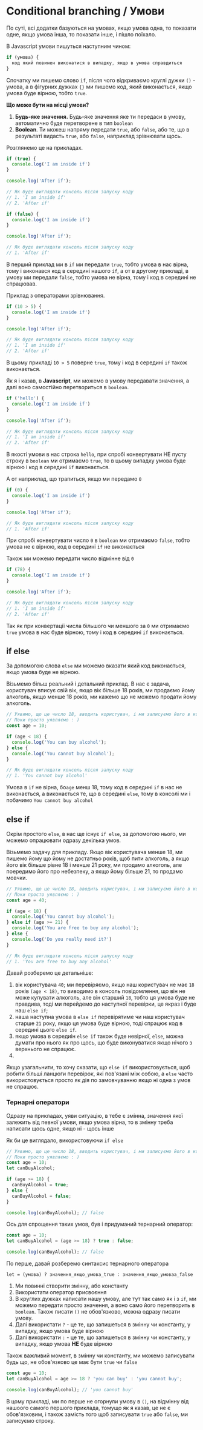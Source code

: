 # Conditional branching / Умови
По суті, всі додатки базуються на умовах, якщо умова одна, то показати одне, якщо умова інша, то показати інше, і пішло поїхало.

В Javascript умови пишуться наступним чином:

```js
if (умова) {
  код який повинен виконатися в випадку, якщо в умова справдиться 
}
```

Спочатку ми пишемо слово `if`, після чого відкриваємо круглі дужки `()` - умова, а в фігурних дужках `{}` ми пишемо код, який виконається, якщо умова буде вірною, тобто `true`.

**Що може бути на місці умови?**

1. **Будь-яке значення.** Будь-яке значення яке ти передаси в умову, автоматично буде перетворене в тип `boolean`
2. **Boolean**. Ти можеш напряму передати `true`, або `false`, або те, що в результаті видасть `true`, або `false`, наприклад зрівнювати щось.

Розглянемо це на прикладах.

```js
if (true) {
  console.log('I am inside if')
}

console.log('After if');

// Як буде виглядати консоль після запуску коду
// 1. 'I am inside if'
// 2. 'After if'
```

```js
if (false) {
  console.log('I am inside if')
}

console.log('After if');

// Як буде виглядати консоль після запуску коду
// 1. 'After if'
```

В перший приклад ми в `if` ми передали `true`, тобто умова в нас вірна, тому і виконався код в середині нашого `if`, а от в другому прикладі, в умову ми передали `false`, тобто умова не вірна, тому і код в середині не спрацював.

Приклад з операторами зрівнювання.
```js
if (10 > 5) {
  console.log('I am inside if')
}

console.log('After if');

// Як буде виглядати консоль після запуску коду
// 1. 'I am inside if'
// 2. 'After if'
```

В цьому прикладі `10 > 5` поверне `true`, тому і код в середині `if` також виконається.

Як я і казав, в **Javascript**, ми можемо в умову передавати значення, а далі воно самостійно перетвориться в `boolean`.

```js
if ('hello') {
  console.log('I am inside if')
}

console.log('After if');

// Як буде виглядати консоль після запуску коду
// 1. 'I am inside if'
// 2. 'After if'
```

В якості умови в нас строка `hello`, при спробі конвертувати НЕ пусту строку в `boolean` ми отримаємо `true`, то в цьому випадку умова буде вірною і код в середині `if` виконається.

А от наприклад, що трапиться, якщо ми передамо `0`

```js
if (0) {
  console.log('I am inside if')
}

console.log('After if');

// Як буде виглядати консоль після запуску коду
// 1. 'After if'
```

При спробі конвертувати число `0` в `boolean` ми отримаємо `false`, тобто умова не є вірною, код в середині `if` не виконається

Також ми можемо передати число відмінне від `0`

```js
if (78) {
  console.log('I am inside if')
}

console.log('After if');

// Як буде виглядати консоль після запуску коду
// 1. 'I am inside if'
// 2. 'After if'
```

Так як при конвертації числа більшого чи меншого за `0` ми отримаємо `true` умова в нас буде вірною, тому і код в середині `if` виконається.


## if else
За допомогою слова `else` ми можемо вказати який код виконається, якщо умова буде не вірною.

Візьмемо більш реальний і детальний приклад. В нас є задача, користувач вписує свій вік, якщо вік більше 18 років, ми продаємо йому алкоголь, якщо менше 18 років, ми кажемо що не можемо продати йому алкоголь.

```js
// Уявимо, що це число 18, вводить користувач, і ми записуємо його в константу
// Поки просто уявляємо : ) 
const age = 10;

if (age < 18) {
  console.log('You can buy alcohol');
} else {
  console.log('You cannot buy alcohol');
}

// Як буде виглядати консоль після запуску коду
// 1. 'You cannot buy alcohol'
```

Умова в `if` не вірна, бо`age` менш 18, тому код в середині `if` в нас не виконається, а виконається те, що в середині `else`, тому в консолі ми і побачимо `You cannot buy alcohol`

## else if
Окрім простого `else`, в нас ще існує `if else`, за допомогою нього, ми можемо опрацювати одразу декілька умов. 

Візьмемо задачу для прикладу. Якщо вік користувача менше 18, ми пишемо йому що йому не достатньо років, щоб пити алкоголь, а якщо його вік більше рівне 18 і менше 21 року, ми продамо алкоголь, але поередимо його про небезпеку, а якщо йому більше 21, то продамо мовчки.

```js
// Уявимо, що це число 18, вводить користувач, і ми записуємо його в константу
// Поки просто уявляємо : ) 
const age = 40;

if (age < 18) {
  console.log('You cannot buy alcohol');
} else if (age >= 21) {
  console.log('You are free to buy any alcohol');
} else {
  console.log('Do you really need it?')
}

// Як буде виглядати консоль після запуску коду
// 1. 'You are free to buy any alcohol'
```
Давай розберемо це детальніше:

1. вік користувача `40`; ми перевіряємо, якщо наш користувач не має `18` років `(age < 18)`, то виводимо в консоль повідомлення, що він не може купувати алкоголь, але він старший `18`, тобто ця умова буде не правдива, тоді ми перейдемо до наступної перевірки, це якраз і буде наш `else if`;
2. наша наступна умова в `else if` перевірятиме чи наш користувач старше `21` року, якщо ця умова буде вірною, тоді спрацює код в середині цього `else if`.
3. якщо умова в середиін `else if` також буде невірної, `else`, можна думати про нього як про щось, що буде виконуватися якщо нічого з верхнього не спрацює. 
4. 
Якщо узагальнити, то хочу сказати, що `else if` використовується, щоб робити більші ланцюги перевірок, які пов'язані між собою, а `else` часто використовується просто як дія по замовчуванню якщо ні одна з умов не спрацює.

### Тернарні оператори
Одразу на прикладах, уяви ситуацію, в тебе є змінна, значення якої залежить від певної умови, якщо умова вірна, то в змінну треба написати щось одне, якщо ні - щось інше

Як би це виглядало, використовуючи `if else`

```js
// Уявимо, що це число 18, вводить користувач, і ми записуємо його в константу
// Поки просто уявляємо : ) 
const age = 10;
let canBuyAlcohol;

if (age >= 18) {
  canBuyAlcohol = true;
} else {
  canBuyAlcohol = false;
}

console.log(canBuyAlcohol); // false
```

Ось для спрощення таких умов, був і придуманий тернарний оператор:
```js
const age = 10;
let canBuyAlcohol = (age >= 18) ? true : false;

console.log(canBuyAlcohol); // false
```

По перше, давай розберемо синтаксис тернарного оператора

`let = (умова) ? значення_якщо_умова_true : значення_якщо_умоваа_false`

1. Ми повинні створити змінну, або константу
2. Використати оператор присвоєння
3. В круглих дужках написати нашу умову, але тут так само як і з `if`, ми можемо передати просто значення, а воно само його перетворить в `boolean`. Також писати `()` не обов'язково, можна одразу писати умову.
4. Далі використати `?` - це те, що запишеться в змінну чи константу, у випадку, якщо умова буде вірною
5. Далі використати `:` - це те, що запишеться в змінну чи константу, у випадку, якщо умова **НЕ** буде вірною

Також важливий момент, в змінну чи константу, ми можемо записувати будь що, не обов'язково це має бути `true` чи `false`

```js
const age = 10;
let canBuyAlcohol = age >= 18 ? 'you can buy' : 'you cannot buy';

console.log(canBuyAlcohol); // 'you cannot buy'
```

В цому прикладі, ми по перше не огорнули умову в `()`, на відмінну від нашоого самого першого приклада, томущо як я казав, це не є обов'язковим, і також замість того щоб записувати `true` або `false`, ми записуємо строку.
